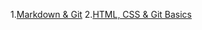 1.[Markdown & Git](https://github.com/Ruslan0228/rsschool-cv.git)
2.[HTML, CSS & Git Basics](https://github.com/Ruslan0228/rsschool-cv.git) 
